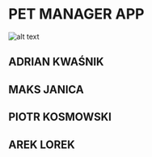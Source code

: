 # PET MANAGER APP

![alt text](app.png)
## ADRIAN KWAŚNIK
## MAKS JANICA
## PIOTR KOSMOWSKI
## AREK LOREK
